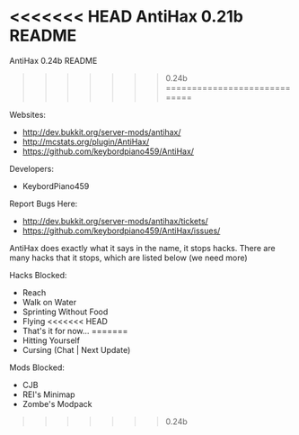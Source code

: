 <<<<<<< HEAD
AntiHax 0.21b README
=======
AntiHax 0.24b README
>>>>>>> 0.24b
=============================

Websites:
  - http://dev.bukkit.org/server-mods/antihax/
  - http://mcstats.org/plugin/AntiHax/
  - https://github.com/keybordpiano459/AntiHax/

Developers:
  - KeybordPiano459

Report Bugs Here:
  - http://dev.bukkit.org/server-mods/antihax/tickets/
  - https://github.com/keybordpiano459/AntiHax/issues/

AntiHax does exactly what it says in the name, it stops hacks. There are many hacks that it stops, which are listed below (we need more)

Hacks Blocked:
  - Reach
  - Walk on Water
  - Sprinting Without Food
  - Flying
<<<<<<< HEAD
  - That's it for now...
=======
  - Hitting Yourself
  - Cursing (Chat | Next Update)

Mods Blocked:
  - CJB
  - REI's Minimap
  - Zombe's Modpack
>>>>>>> 0.24b

